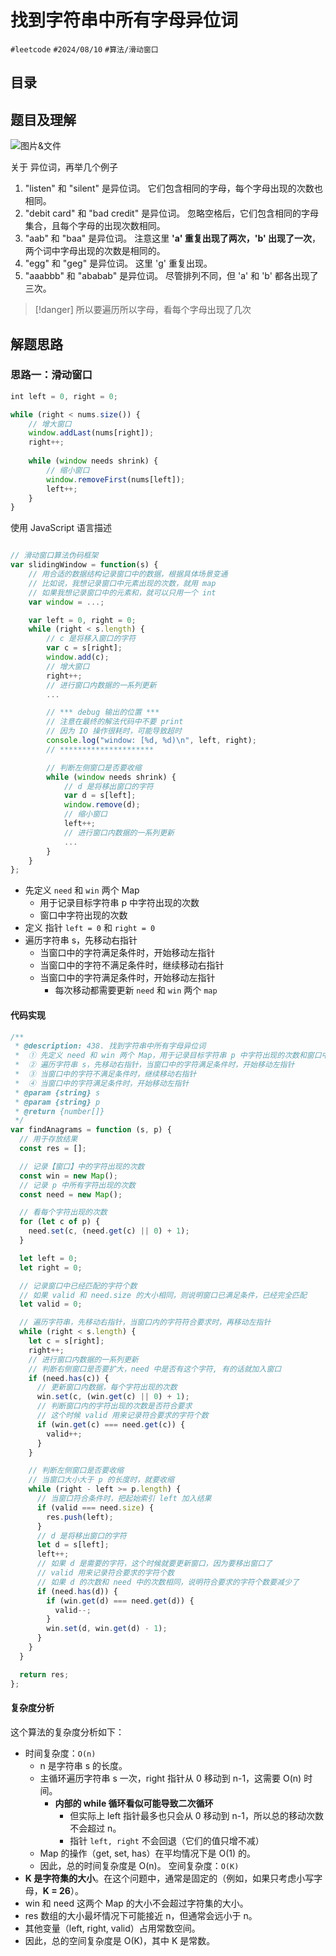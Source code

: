 
# 找到字符串中所有字母异位词


`#leetcode`   `#2024/08/10`  `#算法/滑动窗口` 


## 目录
<!-- toc -->
 ## 题目及理解 

![图片&文件](./files/Pastedimage20240810142206.png)

关于 异位词，再举几个例子
1. "listen" 和 "silent" 是异位词。 它们包含相同的字母，每个字母出现的次数也相同。
2. "debit card" 和 "bad credit" 是异位词。 忽略空格后，它们包含相同的字母集合，且每个字母的出现次数相同。
3. "aab" 和 "baa" 是异位词。 注意这里 **'a' 重复出现了两次，'b' 出现了一次**，两个词中字母出现的次数是相同的。
4. "egg" 和 "geg" 是异位词。 这里 'g' 重复出现。
5. "aaabbb" 和 "ababab" 是异位词。 尽管排列不同，但 'a' 和 'b' 都各出现了三次。

> [!danger]
>  所以要遍历所以字母，看每个字母出现了几次
>  
## 解题思路

### 思路一：滑动窗口

```javascript
int left = 0, right = 0;

while (right < nums.size()) {
    // 增大窗口
    window.addLast(nums[right]);
    right++;
    
    while (window needs shrink) {
        // 缩小窗口
        window.removeFirst(nums[left]);
        left++;
    }
}
```

使用 JavaScript 语言描述

```javascript

// 滑动窗口算法伪码框架
var slidingWindow = function(s) {
    // 用合适的数据结构记录窗口中的数据，根据具体场景变通
    // 比如说，我想记录窗口中元素出现的次数，就用 map
    // 如果我想记录窗口中的元素和，就可以只用一个 int
    var window = ...;

    var left = 0, right = 0;
    while (right < s.length) {
        // c 是将移入窗口的字符
        var c = s[right];
        window.add(c);
        // 增大窗口
        right++;
        // 进行窗口内数据的一系列更新
        ...

        // *** debug 输出的位置 ***
        // 注意在最终的解法代码中不要 print
        // 因为 IO 操作很耗时，可能导致超时
        console.log("window: [%d, %d)\n", left, right);
        // *********************

        // 判断左侧窗口是否要收缩
        while (window needs shrink) {
            // d 是将移出窗口的字符
            var d = s[left];
            window.remove(d);
            // 缩小窗口
            left++;
            // 进行窗口内数据的一系列更新
            ...
        }
    }
};
```

 *  先定义 `need` 和 `win` 两个 Map
	 * 用于记录目标字符串 p 中字符出现的次数
	 * 窗口中字符出现的次数
 * 定义 指针 `left = 0` 和 `right = 0` 
 *  遍历字符串 s，先移动右指针
	 *  当窗口中的字符满足条件时，开始移动左指针
	 *  当窗口中的字符不满足条件时，继续移动右指针
	 *  当窗口中的字符满足条件时，开始移动左指针
		 * 每次移动都需要更新 `need` 和 `win` 两个 `map`

#### 代码实现

```javascript
/**
 * @description: 438. 找到字符串中所有字母异位词
 *  ① 先定义 need 和 win 两个 Map，用于记录目标字符串 p 中字符出现的次数和窗口中字符出现的次数
 *  ② 遍历字符串 s，先移动右指针，当窗口中的字符满足条件时，开始移动左指针
 *  ③ 当窗口中的字符不满足条件时，继续移动右指针
 *  ④ 当窗口中的字符满足条件时，开始移动左指针
 * @param {string} s
 * @param {string} p
 * @return {number[]}
 */
var findAnagrams = function (s, p) {
  // 用于存放结果
  const res = [];

  // 记录【窗口】中的字符出现的次数
  const win = new Map();
  // 记录 p 中所有字符出现的次数
  const need = new Map();

  // 看每个字符出现的次数
  for (let c of p) {
    need.set(c, (need.get(c) || 0) + 1);
  }

  let left = 0;
  let right = 0;

  // 记录窗口中已经匹配的字符个数
  // 如果 valid 和 need.size 的大小相同，则说明窗口已满足条件，已经完全匹配
  let valid = 0;

  // 遍历字符串，先移动右指针，当窗口内的字符符合要求时，再移动左指针
  while (right < s.length) {
    let c = s[right];
    right++;
    // 进行窗口内数据的一系列更新
    // 判断右侧窗口是否要扩大，need 中是否有这个字符, 有的话就加入窗口
    if (need.has(c)) {
      // 更新窗口内数据，每个字符出现的次数
      win.set(c, (win.get(c) || 0) + 1);
      // 判断窗口内的字符出现的次数是否符合要求
      // 这个时候 valid 用来记录符合要求的字符个数
      if (win.get(c) === need.get(c)) {
        valid++;
      }
    }

    // 判断左侧窗口是否要收缩
    // 当窗口大小大于 p 的长度时，就要收缩
    while (right - left >= p.length) {
      // 当窗口符合条件时，把起始索引 left 加入结果
      if (valid === need.size) {
        res.push(left);
      }
      // d 是将移出窗口的字符
      let d = s[left];
      left++;
      // 如果 d 是需要的字符，这个时候就要更新窗口，因为要移出窗口了
      // valid 用来记录符合要求的字符个数
      // 如果 d 的次数和 need 中的次数相同，说明符合要求的字符个数要减少了
      if (need.has(d)) {
        if (win.get(d) === need.get(d)) {
          valid--;
        }
        win.set(d, win.get(d) - 1);
      }
    }
  }

  return res;
};

```

#### 复杂度分析

这个算法的复杂度分析如下：

- 时间复杂度：`O(n)`
	- n 是字符串 s 的长度。
	- 主循环遍历字符串 s 一次，right 指针从 0 移动到 n-1，这需要 O(n) 时间。
		- **内部的 while 循环看似可能导致二次循环**
			- 但实际上 left 指针最多也只会从 0 移动到 n-1，所以总的移动次数不会超过 n。
			- 指针 `left, right` 不会回退（它们的值只增不减）
	- Map 的操作（get, set, has）在平均情况下是 O(1) 的。
	- 因此，总的时间复杂度是 O(n)。
空间复杂度：`O(K)`
- **K 是字符集的大小**。在这个问题中，通常是固定的（例如，如果只考虑小写字母，**K = 26**）。
- win 和 need 这两个 Map 的大小不会超过字符集的大小。
- res 数组的大小最坏情况下可能接近 n，但通常会远小于 n。
- 其他变量（left, right, valid）占用常数空间。
- 因此，总的空间复杂度是 O(K)，其中 K 是常数。

